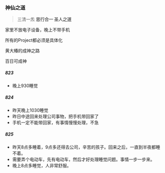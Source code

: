 ### 神仙之道

> 三清一炁 **思行合一  圣人之道**  

家里不放电子设备，晚上不带手机

所有的Project都必须是具体化



黄大椿的成神之路

百日可成神

##### 823

* 晚上930睡觉


##### 824

* 昨天晚上1030睡觉
* 昨日中途回来处理公司事物，把手机带回家了
* 手机一定不能带回家，有事情慢慢处理，不急


##### 825
* 昨天8点多睡着，9点多还得去公司，辛苦的孩子。回来之后，一直到半夜都睡不着。
* 需要弄个电动车，先有电动车，然后才好处理睡觉问题。事情一步一步来。
* 晚上8点多睡觉，人非常舒服。
